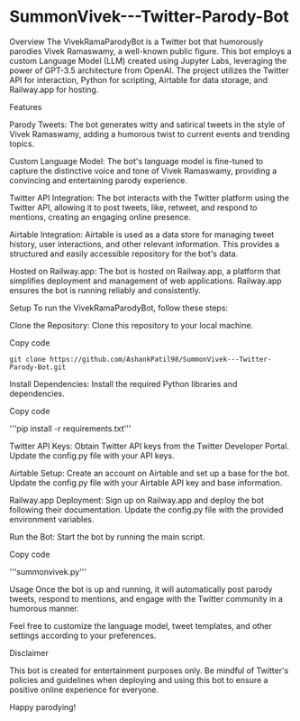 # SummonVivek---Twitter-Parody-Bot
Overview
The VivekRamaParodyBot is a Twitter bot that humorously parodies Vivek Ramaswamy, a well-known public figure. This bot employs a custom Language Model (LLM) created using Jupyter Labs, leveraging the power of GPT-3.5 architecture from OpenAI. The project utilizes the Twitter API for interaction, Python for scripting, Airtable for data storage, and Railway.app for hosting.

Features

Parody Tweets: The bot generates witty and satirical tweets in the style of Vivek Ramaswamy, adding a humorous twist to current events and trending topics.

Custom Language Model: The bot's language model is fine-tuned to capture the distinctive voice and tone of Vivek Ramaswamy, providing a convincing and entertaining parody experience.

Twitter API Integration: The bot interacts with the Twitter platform using the Twitter API, allowing it to post tweets, like, retweet, and respond to mentions, creating an engaging online presence.

Airtable Integration: Airtable is used as a data store for managing tweet history, user interactions, and other relevant information. This provides a structured and easily accessible repository for the bot's data.

Hosted on Railway.app: The bot is hosted on Railway.app, a platform that simplifies deployment and management of web applications. Railway.app ensures the bot is running reliably and consistently.

Setup
To run the VivekRamaParodyBot, follow these steps:

Clone the Repository: Clone this repository to your local machine.


Copy code

```git clone https://github.com/AshankPatil98/SummonVivek---Twitter-Parody-Bot.git```

Install Dependencies: Install the required Python libraries and dependencies.

Copy code

'''pip install -r requirements.txt'''

Twitter API Keys: Obtain Twitter API keys from the Twitter Developer Portal. Update the config.py file with your API keys.

Airtable Setup: Create an account on Airtable and set up a base for the bot. Update the config.py file with your Airtable API key and base information.

Railway.app Deployment: Sign up on Railway.app and deploy the bot following their documentation. Update the config.py file with the provided environment variables.

Run the Bot: Start the bot by running the main script.

Copy code

'''summonvivek.py'''

Usage
Once the bot is up and running, it will automatically post parody tweets, respond to mentions, and engage with the Twitter community in a humorous manner.

Feel free to customize the language model, tweet templates, and other settings according to your preferences.

Disclaimer

This bot is created for entertainment purposes only. Be mindful of Twitter's policies and guidelines when deploying and using this bot to ensure a positive online experience for everyone.

Happy parodying!